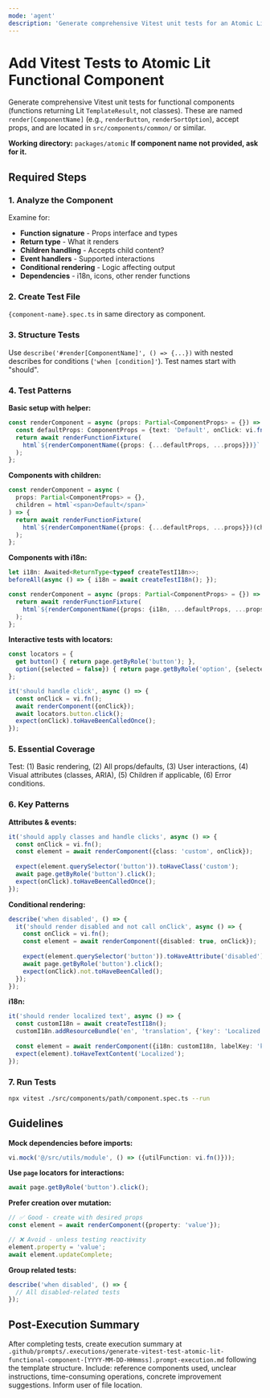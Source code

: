 ```yaml
---
mode: 'agent'
description: 'Generate comprehensive Vitest unit tests for an Atomic Lit functional component following established patterns'
---
```


# Add Vitest Tests to Atomic Lit Functional Component

Generate comprehensive Vitest unit tests for functional components (functions returning Lit `TemplateResult`, not classes). These are named `render[ComponentName]` (e.g., `renderButton`, `renderSortOption`), accept props, and are located in `src/components/common/` or similar.

**Working directory:** `packages/atomic`
**If component name not provided, ask for it.**

## Required Steps

### 1. Analyze the Component

Examine for:
- **Function signature** - Props interface and types
- **Return type** - What it renders
- **Children handling** - Accepts child content?
- **Event handlers** - Supported interactions
- **Conditional rendering** - Logic affecting output
- **Dependencies** - i18n, icons, other render functions

### 2. Create Test File

`{component-name}.spec.ts` in same directory as component.

### 3. Structure Tests

Use `describe('#render[ComponentName]', () => {...})` with nested describes for conditions (`'when [condition]'`). Test names start with "should".

### 4. Test Patterns

**Basic setup with helper:**
```typescript
const renderComponent = async (props: Partial<ComponentProps> = {}) => {
  const defaultProps: ComponentProps = {text: 'Default', onClick: vi.fn()};
  return await renderFunctionFixture(
    html`${renderComponentName({props: {...defaultProps, ...props}})}`
  );
};
```

**Components with children:**
```typescript
const renderComponent = async (
  props: Partial<ComponentProps> = {},
  children = html`<span>Default</span>`
) => {
  return await renderFunctionFixture(
    html`${renderComponentName({props: {...defaultProps, ...props}})(children)}`
  );
};
```

**Components with i18n:**
```typescript
let i18n: Awaited<ReturnType<typeof createTestI18n>>;
beforeAll(async () => { i18n = await createTestI18n(); });

const renderComponent = async (props: Partial<ComponentProps> = {}) => {
  return await renderFunctionFixture(
    html`${renderComponentName({props: {i18n, ...defaultProps, ...props}})}`
  );
};
```

**Interactive tests with locators:**
```typescript
const locators = {
  get button() { return page.getByRole('button'); },
  option({selected = false}) { return page.getByRole('option', {selected}); },
};

it('should handle click', async () => {
  const onClick = vi.fn();
  await renderComponent({onClick});
  await locators.button.click();
  expect(onClick).toHaveBeenCalledOnce();
});
```

### 5. Essential Coverage

Test: (1) Basic rendering, (2) All props/defaults, (3) User interactions, (4) Visual attributes (classes, ARIA), (5) Children if applicable, (6) Error conditions.

### 6. Key Patterns

**Attributes & events:**
```typescript
it('should apply classes and handle clicks', async () => {
  const onClick = vi.fn();
  const element = await renderComponent({class: 'custom', onClick});
  
  expect(element.querySelector('button')).toHaveClass('custom');
  await page.getByRole('button').click();
  expect(onClick).toHaveBeenCalledOnce();
});
```

**Conditional rendering:**
```typescript
describe('when disabled', () => {
  it('should render disabled and not call onClick', async () => {
    const onClick = vi.fn();
    const element = await renderComponent({disabled: true, onClick});
    
    expect(element.querySelector('button')).toHaveAttribute('disabled');
    await page.getByRole('button').click();
    expect(onClick).not.toHaveBeenCalled();
  });
});
```

**i18n:**
```typescript
it('should render localized text', async () => {
  const customI18n = await createTestI18n();
  customI18n.addResourceBundle('en', 'translation', {'key': 'Localized'});
  
  const element = await renderComponent({i18n: customI18n, labelKey: 'key'});
  expect(element).toHaveTextContent('Localized');
});
```

### 7. Run Tests

```bash
npx vitest ./src/components/path/component.spec.ts --run
```

## Guidelines

**Mock dependencies before imports:**
```typescript
vi.mock('@/src/utils/module', () => ({utilFunction: vi.fn()}));
```

**Use `page` locators for interactions:**
```typescript
await page.getByRole('button').click();
```

**Prefer creation over mutation:**
```typescript
// ✅ Good - create with desired props
const element = await renderComponent({property: 'value'});

// ❌ Avoid - unless testing reactivity
element.property = 'value';
await element.updateComplete;
```

**Group related tests:**
```typescript
describe('when disabled', () => {
  // All disabled-related tests
});
```

## Post-Execution Summary

After completing tests, create execution summary at `.github/prompts/.executions/generate-vitest-test-atomic-lit-functional-component-[YYYY-MM-DD-HHmmss].prompt-execution.md` following the template structure. Include: reference components used, unclear instructions, time-consuming operations, concrete improvement suggestions. Inform user of file location.
